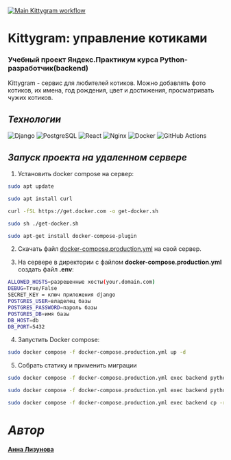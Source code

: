 [![Main Kittygram workflow](https://github.com/alizunova/kittygram_final/actions/workflows/main.yml/badge.svg)](https://github.com/alizunova/kittygram_final/actions/workflows/main.yml)
# Kittygram: управление котиками
### Учебный проект Яндекс.Практикум курса Python-разработчик(backend)

Kittygram - сервис для любителей котиков.
Можно добавлять фото котиков, их имена, год рождения, цвет и достижения, просматривать чужих котиков.

## *Технологии*

![Django](https://img.shields.io/badge/Django-092E20?logo=django&logoColor=white)
![PostgreSQL](https://img.shields.io/badge/PostgreSQL-336791?logo=postgresql&logoColor=white)
![React](https://img.shields.io/badge/React-61DAFB?logo=react&logoColor=black)
![Nginx](https://img.shields.io/badge/Nginx-009639?logo=nginx&logoColor=white)
![Docker](https://img.shields.io/badge/Docker-2496ED?logo=docker&logoColor=white)
![GitHub Actions](https://img.shields.io/badge/GitHub_Actions-2088FF?logo=github-actions&logoColor=white)


## *Запуск проекта на удаленном сервере*

1. Установить docker compose на сервер:
```bash
sudo apt update
```
```bash
sudo apt install curl
```
```bash
curl -fSL https://get.docker.com -o get-docker.sh
```
```bash
sudo sh ./get-docker.sh
```
```bash    
sudo apt-get install docker-compose-plugin
```

2. Скачать файл [docker-compose.production.yml](https://github.com/alizunova/kittygram_final/blob/main/docker-compose.production.yml) на свой сервер.

3. На сервере в директории с файлом **docker-compose.production.yml** создать файл  **.env**:
``` bash    
ALLOWED_HOSTS=разрешенные хосты(your.domain.com)
DEBUG=True/False
SECRET_KEY = ключ приложения django
POSTGRES_USER=владелец базы
POSTGRES_PASSWORD=пароль базы
POSTGRES_DB=имя базы
DB_HOST=db
DB_PORT=5432
```        
4. Запустить Docker compose:
``` bash
sudo docker compose -f docker-compose.production.yml up -d
```

5. Собрать статику и применить миграции
``` bash
sudo docker compose -f docker-compose.production.yml exec backend python manage.py migrate
```
``` bash
sudo docker compose -f docker-compose.production.yml exec backend python manage.py collectstatic
```
``` bash
sudo docker compose -f docker-compose.production.yml exec backend cp -r /app/collected_static/. /backend_static/static/
```

# *Автор*
[**Анна Лизунова**](https://github.com/alizunova)
